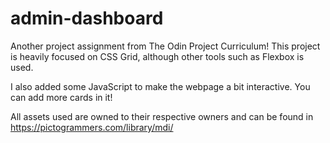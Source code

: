 # admin-dashboard

Another project assignment from The Odin Project Curriculum! This project is heavily focused on CSS Grid, although other tools such as Flexbox is used.

I also added some JavaScript to make the webpage a bit interactive. You can add more cards in it!

All assets used are owned to their respective owners and can be found in https://pictogrammers.com/library/mdi/ 